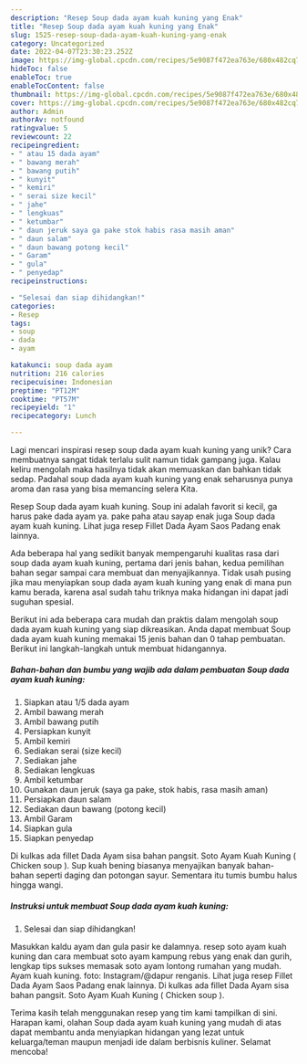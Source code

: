 ```yaml
---
description: "Resep Soup dada ayam kuah kuning yang Enak"
title: "Resep Soup dada ayam kuah kuning yang Enak"
slug: 1525-resep-soup-dada-ayam-kuah-kuning-yang-enak
category: Uncategorized
date: 2022-04-07T23:30:23.252Z
image: https://img-global.cpcdn.com/recipes/5e9087f472ea763e/680x482cq70/soup-dada-ayam-kuah-kuning-foto-resep-utama.jpg
hideToc: false
enableToc: true
enableTocContent: false
thumbnail: https://img-global.cpcdn.com/recipes/5e9087f472ea763e/680x482cq70/soup-dada-ayam-kuah-kuning-foto-resep-utama.jpg
cover: https://img-global.cpcdn.com/recipes/5e9087f472ea763e/680x482cq70/soup-dada-ayam-kuah-kuning-foto-resep-utama.jpg
author: Admin
authorAv: notfound
ratingvalue: 5
reviewcount: 22
recipeingredient:
- " atau 15 dada ayam"
- " bawang merah"
- " bawang putih"
- " kunyit"
- " kemiri"
- " serai size kecil"
- " jahe"
- " lengkuas"
- " ketumbar"
- " daun jeruk saya ga pake stok habis rasa masih aman"
- " daun salam"
- " daun bawang potong kecil"
- " Garam"
- " gula"
- " penyedap"
recipeinstructions:

- "Selesai dan siap dihidangkan!"
categories:
- Resep
tags:
- soup
- dada
- ayam

katakunci: soup dada ayam 
nutrition: 216 calories
recipecuisine: Indonesian
preptime: "PT12M"
cooktime: "PT57M"
recipeyield: "1"
recipecategory: Lunch

---
```





Lagi mencari inspirasi resep soup dada ayam kuah kuning yang unik? Cara membuatnya sangat tidak terlalu sulit namun tidak gampang juga. Kalau keliru mengolah maka hasilnya tidak akan memuaskan dan bahkan tidak sedap. Padahal soup dada ayam kuah kuning yang enak seharusnya punya aroma dan rasa yang bisa memancing selera Kita.





Resep Soup dada ayam kuah kuning. Soup ini adalah favorit si kecil, ga harus pake dada ayam ya. pake paha atau sayap enak juga Soup dada ayam kuah kuning. Lihat juga resep Fillet Dada Ayam Saos Padang enak lainnya.

Ada beberapa hal yang sedikit banyak mempengaruhi kualitas rasa dari soup dada ayam kuah kuning, pertama dari jenis bahan, kedua pemilihan bahan segar sampai cara membuat dan menyajikannya. Tidak usah pusing jika mau menyiapkan soup dada ayam kuah kuning yang enak di mana pun kamu berada, karena asal sudah tahu triknya maka hidangan ini dapat jadi suguhan spesial.






Berikut ini ada beberapa cara mudah dan praktis dalam mengolah soup dada ayam kuah kuning yang siap dikreasikan. Anda dapat membuat Soup dada ayam kuah kuning memakai 15 jenis bahan dan 0 tahap pembuatan. Berikut ini langkah-langkah untuk membuat hidangannya.

<!--inarticleads1-->

##### Bahan-bahan dan bumbu yang wajib ada dalam pembuatan Soup dada ayam kuah kuning:

1. Siapkan  atau 1/5 dada ayam
1. Ambil  bawang merah
1. Ambil  bawang putih
1. Persiapkan  kunyit
1. Ambil  kemiri
1. Sediakan  serai (size kecil)
1. Sediakan  jahe
1. Sediakan  lengkuas
1. Ambil  ketumbar
1. Gunakan  daun jeruk (saya ga pake, stok habis, rasa masih aman)
1. Persiapkan  daun salam
1. Sediakan  daun bawang (potong kecil)
1. Ambil  Garam
1. Siapkan  gula
1. Siapkan  penyedap


Di kulkas ada fillet Dada Ayam sisa bahan pangsit. Soto Ayam Kuah Kuning ( Chicken soup ). Sup kuah bening biasanya menyajikan banyak bahan-bahan seperti daging dan potongan sayur. Sementara itu tumis bumbu halus hingga wangi. 

<!--inarticleads2-->

##### Instruksi untuk membuat Soup dada ayam kuah kuning:


1. Selesai dan siap dihidangkan!

Masukkan kaldu ayam dan gula pasir ke dalamnya. resep soto ayam kuah kuning dan cara membuat soto ayam kampung rebus yang enak dan gurih, lengkap tips sukses memasak soto ayam lontong rumahan yang mudah. Ayam kuah kuning. foto: Instagram/@dapur renganis. Lihat juga resep Fillet Dada Ayam Saos Padang enak lainnya. Di kulkas ada fillet Dada Ayam sisa bahan pangsit. Soto Ayam Kuah Kuning ( Chicken soup ). 

Terima kasih telah menggunakan resep yang tim kami tampilkan di sini. Harapan kami, olahan Soup dada ayam kuah kuning yang mudah di atas dapat membantu anda menyiapkan hidangan yang lezat untuk keluarga/teman maupun menjadi ide dalam berbisnis kuliner. Selamat mencoba!
